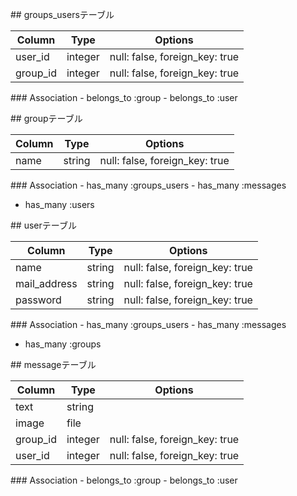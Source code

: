 ## groups_usersテーブル

|Column|Type|Options|
|------|----|-------|
|user_id|integer|null: false, foreign_key: true|
|group_id|integer|null: false, foreign_key: true|

### Association
- belongs_to :group
- belongs_to :user

## groupテーブル

|Column|Type|Options|
|------|----|-------|
|name|string|null: false, foreign_key: true|

### Association
- has_many :groups_users
- has_many :messages
- has_many :users

## userテーブル

|Column|Type|Options|
|------|----|-------|
|name|string|null: false, foreign_key: true|
|mail_address|string|null: false, foreign_key: true|
|password|string|null: false, foreign_key: true|

### Association
- has_many :groups_users
- has_many :messages
- has_many :groups

## messageテーブル

|Column|Type|Options|
|------|----|-------|
|text|string||
|image|file||
|group_id|integer|null: false, foreign_key: true|
|user_id|integer|null: false, foreign_key: true|

### Association
- belongs_to :group
- belongs_to :user
